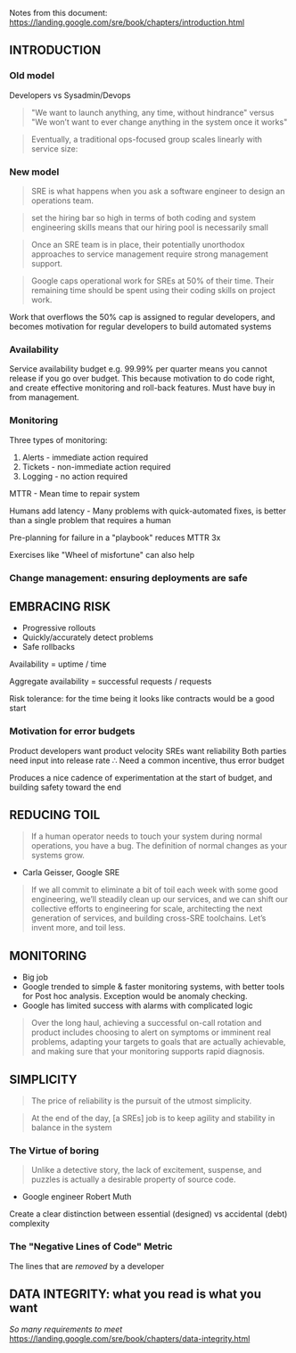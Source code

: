 Notes from this document: https://landing.google.com/sre/book/chapters/introduction.html


## INTRODUCTION

### Old model

Developers vs Sysadmin/Devops

> "We want to launch anything, any time, without hindrance" versus "We won’t want to ever change anything in the system once it works"

> Eventually, a traditional ops-focused group scales linearly with service size:


### New model

> SRE is what happens when you ask a software engineer to design an operations team.

> set the hiring bar so high in terms of both coding and system engineering skills means that our hiring pool is necessarily small

> Once an SRE team is in place, their potentially unorthodox approaches to service management require strong management support.

> Google caps operational work for SREs at 50% of their time. Their remaining time should be spent using their coding skills on project work.

Work that overflows the 50% cap is assigned to regular developers, and becomes motivation for regular developers to build automated systems

### Availability

Service availability budget e.g. 99.99% per quarter means you cannot release if you go over budget. This because motivation to do code right, and create effective monitoring and roll-back features. Must have buy in from management.

### Monitoring

Three types of monitoring:

1. Alerts - immediate action required
2. Tickets - non-immediate action required
3. Logging - no action required

MTTR - Mean time to repair system

Humans add latency - Many problems with quick-automated fixes, is better than a single problem that requires a human

Pre-planning for failure in a "playbook" reduces MTTR 3x

Exercises like "Wheel of misfortune" can also help

### Change management: ensuring deployments are safe


## EMBRACING RISK

- Progressive rollouts
- Quickly/accurately detect problems
- Safe rollbacks

Availability = uptime / time

Aggregate availability =  successful requests / requests

Risk tolerance: for the time being it looks like contracts would be a good start

### Motivation for error budgets

Product developers want product velocity
SREs want reliability
Both parties need input into release rate
∴ Need a common incentive, thus error budget

Produces a nice cadence of experimentation at the start of budget, and building safety toward the end

## REDUCING TOIL

> If a human operator needs to touch your system during normal operations, you have a bug. The definition of normal changes as your systems grow.

- Carla Geisser, Google SRE

> If we all commit to eliminate a bit of toil each week with some good engineering, we’ll steadily clean up our services, and we can shift our collective efforts to engineering for scale, architecting the next generation of services, and building cross-SRE toolchains. Let’s invent more, and toil less.

## MONITORING

- Big job
- Google trended to simple & faster monitoring systems, with better tools for Post hoc analysis. Exception would be anomaly checking.
- Google has limited success with alarms with complicated logic

> Over the long haul, achieving a successful on-call rotation and product includes choosing to alert on symptoms or imminent real problems, adapting your targets to goals that are actually achievable, and making sure that your monitoring supports rapid diagnosis.


## SIMPLICITY

> The price of reliability is the pursuit of the utmost simplicity.

> At the end of the day, [a SREs] job is to keep agility and stability in balance in the system

### The Virtue of boring

> Unlike a detective story, the lack of excitement, suspense, and puzzles is actually a desirable property of source code.

- Google engineer Robert Muth

Create a clear distinction between essential (designed) vs accidental (debt) complexity

### The "Negative Lines of Code" Metric

The lines that are _removed_ by a developer

## DATA INTEGRITY: what you read is what you want

_So many requirements to meet_ https://landing.google.com/sre/book/chapters/data-integrity.html